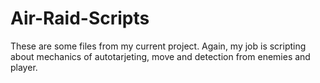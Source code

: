 # Air-Raid-Scripts
These are some files from my current project. Again, my job is scripting about mechanics of autotarjeting, move and detection from enemies and player.
